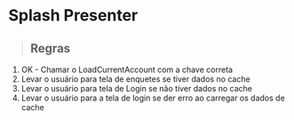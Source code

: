 # Splash Presenter

> ## Regras
1. OK - Chamar o LoadCurrentAccount com a chave correta
2. Levar o usuário para tela de enquetes se tiver dados no cache
3. Levar o usuário para tela de Login se não tiver dados no cache
4. Levar o usuário para a tela de login se der erro ao carregar os dados de cache

